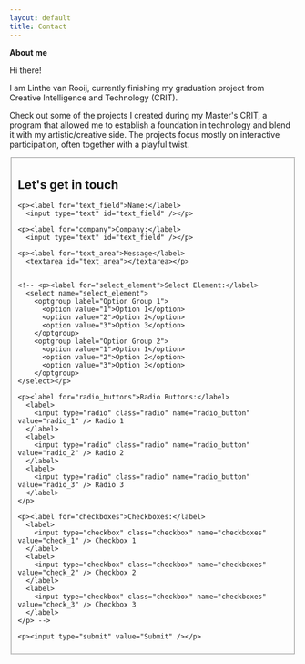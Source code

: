 ```yaml
---
layout: default
title: Contact
---
```


**About me**  

Hi there! 

I am Linthe van Rooij, currently finishing my graduation project from Creative Intelligence and Technology (CRIT).

Check out some of the projects I created during my Master's CRIT, a program that allowed me to establish a foundation in technology and blend it with my artistic/creative side. The projects focus mostly on interactive participation, often together with a playful twist. 

<fieldset>
  <form>
    <h2>Let's get in touch</h2>

    <p><label for="text_field">Name:</label>
      <input type="text" id="text_field" /></p>

    <p><label for="company">Company:</label>
      <input type="text" id="text_field" /></p>

    <p><label for="text_area">Message</label>
      <textarea id="text_area"></textarea></p>


    <!-- <p><label for="select_element">Select Element:</label>
      <select name="select_element">
        <optgroup label="Option Group 1">
          <option value="1">Option 1</option>
          <option value="2">Option 2</option>
          <option value="3">Option 3</option>
        </optgroup>
        <optgroup label="Option Group 2">
          <option value="1">Option 1</option>
          <option value="2">Option 2</option>
          <option value="3">Option 3</option>
        </optgroup>
    </select></p>

    <p><label for="radio_buttons">Radio Buttons:</label>
      <label>
        <input type="radio" class="radio" name="radio_button" value="radio_1" /> Radio 1
      </label>
      <label>
        <input type="radio" class="radio" name="radio_button" value="radio_2" /> Radio 2
      </label>
      <label>
        <input type="radio" class="radio" name="radio_button" value="radio_3" /> Radio 3
      </label>
    </p>

    <p><label for="checkboxes">Checkboxes:</label>
      <label>
        <input type="checkbox" class="checkbox" name="checkboxes" value="check_1" /> Checkbox 1
      </label>
      <label>
        <input type="checkbox" class="checkbox" name="checkboxes" value="check_2" /> Checkbox 2
      </label>
      <label>
        <input type="checkbox" class="checkbox" name="checkboxes" value="check_3" /> Checkbox 3
      </label>
    </p> -->

    <p><input type="submit" value="Submit" /></p>
  </form>
</fieldset>
